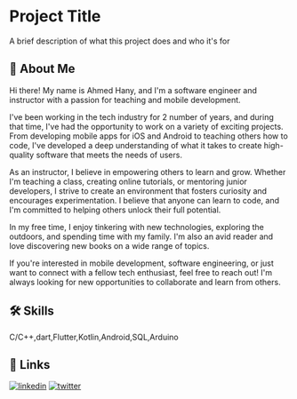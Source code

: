 
# Project Title

A brief description of what this project does and who it's for


## 🚀 About Me
Hi there! My name is Ahmed Hany, and I'm a software engineer and instructor with a passion for teaching and mobile development.

I've been working in the tech industry for 2 number of years, and during that time, I've had the opportunity to work on a variety of exciting projects. From developing mobile apps for iOS and Android to teaching others how to code, I've developed a deep understanding of what it takes to create high-quality software that meets the needs of users.

As an instructor, I believe in empowering others to learn and grow. Whether I'm teaching a class, creating online tutorials, or mentoring junior developers, I strive to create an environment that fosters curiosity and encourages experimentation. I believe that anyone can learn to code, and I'm committed to helping others unlock their full potential.

In my free time, I enjoy tinkering with new technologies, exploring the outdoors, and spending time with my family. I'm also an avid reader and love discovering new books on a wide range of topics.

If you're interested in mobile development, software engineering, or just want to connect with a fellow tech enthusiast, feel free to reach out! I'm always looking for new opportunities to collaborate and learn from others.




## 🛠 Skills
C/C++,dart,Flutter,Kotlin,Android,SQL,Arduino




## 🔗 Links
[![linkedin](https://img.shields.io/badge/linkedin-0A66C2?style=for-the-badge&logo=linkedin&logoColor=white)](https://www.linkedin.com/in/ahmed-hany-51193a246/)
[![twitter](https://img.shields.io/badge/twitter-1DA1F2?style=for-the-badge&logo=twitter&logoColor=white)](https://twitter.com/ahmedha02156132)

